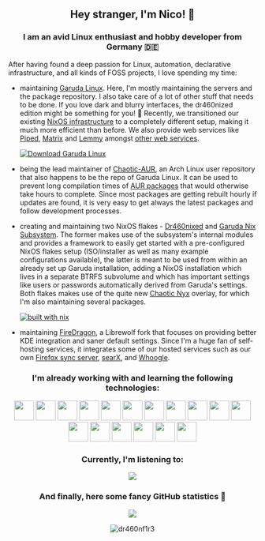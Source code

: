 <h2 align="center">Hey stranger, I'm Nico! 👋</h2>
<h3 align="center">I am an avid Linux enthusiast and hobby developer from Germany 🇩🇪</h3>

After having found a deep passion for Linux, automation, declarative infrastructure, and all kinds of FOSS projects, I love spending my time:

- maintaining [Garuda Linux](https://garudalinux.org). Here, I'm mostly maintaining the servers and the package repository. I also take care of a lot of other stuff that needs to be done. If you love dark and blurry interfaces, the dr460nized edition might be something for you! 🐉 Recently, we transitioned our existing [NixOS infrastructure](https://github.com/garuda-linux/infrastructure-nix) to a completely different setup, making it much more efficient than before. We also provide web services like [Piped](https://piped.garudalinux.org), [Matrix](https://element.garudalinux.org) and [Lemmy](https://lemmy.garudalinux.org) amongst [other web services](https://start.garudalinux.org).

  [![Download Garuda Linux](https://img.shields.io/sourceforge/dt/garuda-linux.svg)](https://sourceforge.net/projects/garuda-linux/files/latest/download)

- being the lead maintainer of [Chaotic-AUR](https://chaotic.cx), an Arch Linux user repository that also happens to be the repo of Garuda Linux. It can be used to prevent long compilation times of [AUR packages](https://aur.archlinux.org) that would otherwise take hours to complete. Since most packages are getting rebuilt hourly if updates are found, it is very easy to get always the latest packages and follow development processes.

- creating and maintaining two NixOS flakes - [Dr460nixed](https://nixed.dr460nf1r3.org) and [Garuda Nix Subsystem](https://github.com/garuda-linux/garuda-nix-subsystem). The former makes use of the subsystem's internal modules and provides a framework to easily get started with a pre-configured NixOS flakes setup (ISO/installer as well as many example configurations available), the latter is meant to be used from within an already set up Garuda installation, adding a NixOS installation which lives in a separate BTRFS subvolume and which has important settings like users or passwords automatically derived from Garuda's settings. Both flakes makes use of the quite new [Chaotic Nyx](https://github.com/chaotic-cx/nyx) overlay, for which I'm also maintaining several packages.

  [![built with nix](https://img.shields.io/static/v1?logo=nixos&logoColor=white&label=&message=Built%20with%20Nix&color=41439a)](https://builtwithnix.org)

- maintaining [FireDragon](https://github.com/dr460nf1r3/firedragon-browser), a Librewolf fork that focuses on providing better KDE integration and saner default settings. Since I'm a huge fan of self-hosting services, it integrates some of our hosted services such as our own [Firefox sync server](https://ffsync.garudalinux.org), [searX](https://searx.garudalinux.org), and [Whoogle](https://search.garudalinux.org).

<h3 align="center">I'm already working with and learning the following technologies:</h3>
<p align="center">
  <img src="https://cdn.jsdelivr.net/gh/devicons/devicon/icons/nixos/nixos-original.svg" width="40"/> <img src="https://cdn.jsdelivr.net/gh/devicons/devicon/icons/python/python-original.svg" width="40"/>  <img src="https://cdn.jsdelivr.net/gh/devicons/devicon/icons/android/android-plain-wordmark.svg" width="40"/> <img src="https://upload.wikimedia.org/wikipedia/commons/5/5b/Antu_distributor-logo-archlinux.svg" width="40"/> <img src="https://cdn.jsdelivr.net/gh/devicons/devicon/icons/ansible/ansible-plain-wordmark.svg" width="40"/> <img src="https://cdn.jsdelivr.net/gh/devicons/devicon/icons/bash/bash-original.svg" width="40"/> <img src="https://cdn.jsdelivr.net/gh/devicons/devicon/icons/docker/docker-plain-wordmark.svg" width="40"/> <img src="https://cdn.jsdelivr.net/gh/devicons/devicon/icons/gentoo/gentoo-plain-wordmark.svg" width="40"/> <img src="https://cdn.jsdelivr.net/gh/devicons/devicon/icons/github/github-original-wordmark.svg" width="40"/> <img src="https://cdn.jsdelivr.net/gh/devicons/devicon/icons/gitlab/gitlab-original-wordmark.svg" width="40"/> <img src="https://cdn.jsdelivr.net/gh/devicons/devicon/icons/hugo/hugo-original.svg" width="40"/> <img src="https://cdn.jsdelivr.net/gh/devicons/devicon/icons/pycharm/pycharm-original.svg" width="40"/> <img src="https://cdn.jsdelivr.net/gh/devicons/devicon/icons/vscode/vscode-original.svg" width="40"/> <img src="https://cdn.jsdelivr.net/gh/devicons/devicon/icons/linux/linux-original.svg" width="40"/> <img src="https://cdn.jsdelivr.net/gh/devicons/devicon/icons/markdown/markdown-original.svg" width="40" /> <img src="https://cdn.jsdelivr.net/gh/devicons/devicon/icons/nginx/nginx-original.svg" width="40"/> <img src="https://cdn.jsdelivr.net/gh/devicons/devicon/icons/debian/debian-plain-wordmark.svg" width="40"/>
</p>

<h3 align="center">Currently, I'm listening to:</h3>
<p align="center"> <img src=https://spotify-github-profile.vercel.app/api/view?uid=1132640999&cover_image=true&theme=novatorem&show_offline=false&background_color=241f31&bar_color=613583&bar_color_cover=true </p>

<h3 align="center">And finally, here some fancy GitHub statistics 💫</h3>
<p align="center"> <img src=https://github-profile-trophy.vercel.app/?username=dr460nf1r3&theme=dracula&row=1) </p>
<p align="center"> <img src="https://komarev.com/ghpvc/?username=dr460nf1r3&label=Profile%20views&color=0e75b6&style=flat" alt="dr460nf1r3" /> </p>
